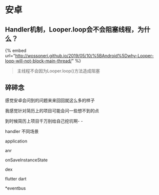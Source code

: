 # 安卓

## Handler机制，Looper.loop会不会阻塞线程，为什么？

{% embed url="http://wossoneri.github.io/2019/05/10/%5BAndroid%5Dwhy-Looper-loop-will-not-block-main-thread/" %}

> 主线程不会因为Looper.loop\(\)方法造成阻塞

## 碎碎念

感觉安卓会问到的问题来来回回就这么多的样子

我感觉针对简历上的项目可能会问一些想不到的点

到时候简历上项目千万别给自己挖坑啊- -



handler 不同场景

application

anr

onSaveInstanceState

dex

flutter dart

\*eventbus



